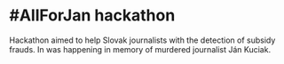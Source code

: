 # #AllForJan hackathon

<!--time:2018-04-06--2018-04-08-->

Hackathon aimed to help Slovak journalists with the detection of subsidy frauds. In was happening in memory of murdered journalist Ján Kuciak.
